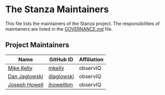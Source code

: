 # The Stanza Maintainers

This file lists the maintainers of the Stanza project. The responsibilities of maintainers are listed in the [GOVERNANCE.md](GOVERNANCE.md) file.

## Project Maintainers
| Name | GitHub ID | Affiliation |
| ---- | --------- | ----------- |
| [Mike Kelly](mailto:mike.kelly@observiq.com.com) | [mkelly](https://github.com/mkelly) | observIQ |
| [Dan Jaglowski](mailto:dan.jaglowski@observiq.com.com) | [djaglowski](https://github.com/djaglowski) | observIQ |
| [Joseph Howell](mailto:joseph.howell@observiq.com.com) | [jhowellbm](https://github.com/jhowellbm) | observIQ |
